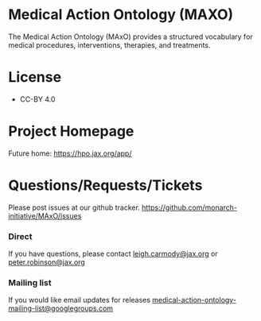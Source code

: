 # Medical Action Ontology (MAXO)
The Medical Action Ontology (MAxO) provides a structured vocabulary for medical procedures, interventions, therapies, and treatments.

# License

 * CC-BY 4.0

# Project Homepage

 Future home: https://hpo.jax.org/app/
 
# Questions/Requests/Tickets

 Please post issues at our github tracker. https://github.com/monarch-initiative/MAxO/issues

### Direct

 If you have questions, please contact leigh.carmody@jax.org or peter.robinson@jax.org

### Mailing list

If you would like email updates for releases medical-action-ontology-mailing-list@googlegroups.com



